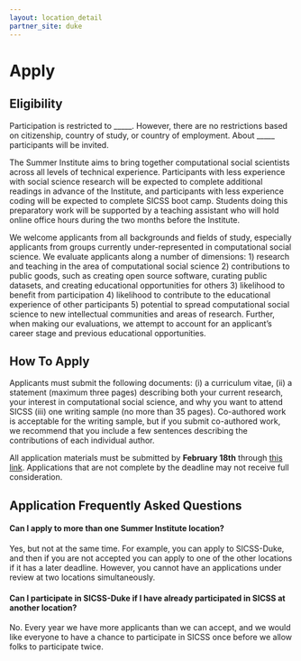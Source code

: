 ```yaml
---
layout: location_detail
partner_site: duke
---
```


# Apply

## Eligibility

Participation is restricted to \_\_\_\_\_. However, there are no restrictions based on citizenship, country of study, or country of employment. About \_\_\_\_\_ participants will be invited.

The Summer Institute aims to bring together computational social scientists across all levels of technical experience. Participants with less experience with social science research will be expected to complete additional readings in advance of the Institute, and participants with less experience coding will be expected to complete SICSS boot camp. Students doing this preparatory work will be supported by a teaching assistant who will hold online office hours during the two months before the Institute.

We welcome applicants from all backgrounds and fields of study, especially applicants from groups currently under-represented in computational social science. We evaluate applicants along a number of dimensions: 1) research and teaching in the area of computational social science 2) contributions to public goods, such as creating open source software, curating public datasets, and creating educational opportunities for others 3) likelihood to benefit from participation 4) likelihood to contribute to the educational experience of other participants 5) potential to spread computational social science to new intellectual communities and areas of research. Further, when making our evaluations, we attempt to account for an applicant’s career stage and previous educational opportunities.

## How To Apply

Applicants must submit the following documents: (i) a curriculum vitae, (ii) a statement (maximum three pages) describing both your current research, your interest in computational social science, and why you want to attend SICSS (iii) one writing sample (no more than 35 pages). Co-authored work is acceptable for the writing sample, but if you submit co-authored work, we recommend that you include a few sentences describing the contributions of each individual author. 

All application materials must be submitted by **February 18th** through [this link](https://docs.google.com/forms/d/e/1FAIpQLSfIZRe-80BAlSZtsg7q7yGZqRAj3nHKtJ_r6gXBpmIOLmFddg/viewform). Applications that are not complete by the deadline may not receive full consideration.

## Application Frequently Asked Questions

#### Can I apply to more than one Summer Institute location?

Yes, but not at the same time. For example, you can apply to SICSS-Duke, and then if you are not accepted you can apply to one of the other locations if it has a later deadline. However, you cannot have an applications under review at two locations simultaneously.

#### Can I participate in SICSS-Duke if I have already participated in SICSS at another location?

No. Every year we have more applicants than we can accept, and we would like everyone to have a chance to participate in SICSS once before we allow folks to participate twice.
